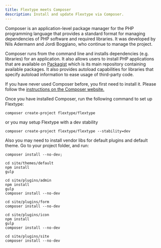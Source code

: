 ```yaml
---
title: Flextype meets Composer
description: Install and update Flextype via Composer.
---
```


Composer is an application-level package manager for the PHP programming language that provides a standard format for managing dependencies of PHP software and required libraries. It was developed by Nils Adermann and Jordi Boggiano, who continue to manage the project.

Composer runs from the command line and installs dependencies (e.g. libraries) for an application. It also allows users to install PHP applications that are available on [Packagist](https://packagist.org) which is its main repository containing available packages. It also provides autoload capabilities for libraries that specify autoload information to ease usage of third-party code.

If you have never used Composer before, you first need to install it. Please follow the [instructions on the Composer website.](https://getcomposer.org/doc/00-intro.md)

Once you have installed Composer, run the following command to set up Flextype:

```plaintext
composer create-project flextype/flextype
```

or you may setup Flextype with a dev stability

```plaintext
composer create-project flextype/flextype --stability=dev
```

Also you may need to install vendor libs for default plugins and default theme. Go to your project folder, and run:

```plaintext
composer install --no-dev;

cd site/themes/default
npm install
gulp

cd site/plugins/admin
npm install
gulp
composer install --no-dev

cd site/plugins/form
composer install --no-dev

cd site/plugins/icon
npm install
gulp
composer install --no-dev

cd site/plugins/site
composer install --no-dev
```
